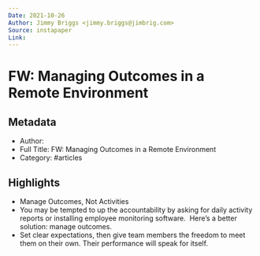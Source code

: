 ```yaml
---
Date: 2021-10-26
Author: Jimmy Briggs <jimmy.briggs@jimbrig.com>
Source: instapaper
Link:
---
```

# FW: Managing Outcomes in a Remote Environment

## Metadata
- Author: 
- Full Title: FW: Managing Outcomes in a Remote Environment
- Category: #articles

## Highlights
- Manage Outcomes, Not Activities
- You may be tempted to up the accountability by asking for daily activity reports or installing employee monitoring software. 
  Here’s a better solution: manage outcomes.
- Set clear expectations, then give team members the freedom to meet them on their own. Their performance will speak for itself.
